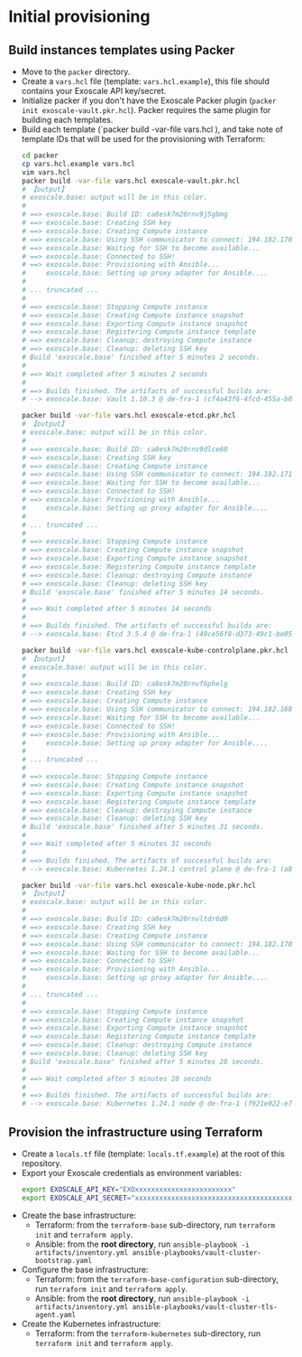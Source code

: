 # Initial provisioning

## Build instances templates using Packer

- Move to the `packer` directory.
- Create a `vars.hcl` file (template: `vars.hcl.example`), this file should contains your Exoscale API key/secret.
- Initialize packer if you don't have the Exoscale Packer plugin (`packer init exoscale-vault.pkr.hcl`). Packer requires the same plugin for building each templates.
- Build each template (`packer build -var-file vars.hcl <packer-file>), and take note of template IDs that will be used for the provisioning with Terraform:
    ```bash
    cd packer
    cp vars.hcl.example vars.hcl
    vim vars.hcl
    packer build -var-file vars.hcl exoscale-vault.pkr.hcl
    # 【output】
    # exoscale.base: output will be in this color.
    #
    # ==> exoscale.base: Build ID: ca8esk7m20rnv9j5gbmg
    # ==> exoscale.base: Creating SSH key
    # ==> exoscale.base: Creating Compute instance
    # ==> exoscale.base: Using SSH communicator to connect: 194.182.170.167
    # ==> exoscale.base: Waiting for SSH to become available...
    # ==> exoscale.base: Connected to SSH!
    # ==> exoscale.base: Provisioning with Ansible...
    #     exoscale.base: Setting up proxy adapter for Ansible....
    #
    # ... truncated ...
    #
    # ==> exoscale.base: Stopping Compute instance
    # ==> exoscale.base: Creating Compute instance snapshot
    # ==> exoscale.base: Exporting Compute instance snapshot
    # ==> exoscale.base: Registering Compute instance template
    # ==> exoscale.base: Cleanup: destroying Compute instance
    # ==> exoscale.base: Cleanup: deleting SSH key
    # Build 'exoscale.base' finished after 5 minutes 2 seconds.
    #
    # ==> Wait completed after 5 minutes 2 seconds
    #
    # ==> Builds finished. The artifacts of successful builds are:
    # --> exoscale.base: Vault 1.10.3 @ de-fra-1 (cf4a43f6-4fcd-455a-b023-82dc5133cdaa)

    packer build -var-file vars.hcl exoscale-etcd.pkr.hcl
    # 【output】
    # exoscale.base: output will be in this color.
    #
    # ==> exoscale.base: Build ID: ca8esk7m20rnv9dlce60
    # ==> exoscale.base: Creating SSH key
    # ==> exoscale.base: Creating Compute instance
    # ==> exoscale.base: Using SSH communicator to connect: 194.182.171.164
    # ==> exoscale.base: Waiting for SSH to become available...
    # ==> exoscale.base: Connected to SSH!
    # ==> exoscale.base: Provisioning with Ansible...
    #     exoscale.base: Setting up proxy adapter for Ansible....
    #
    # ... truncated ...
    #
    # ==> exoscale.base: Stopping Compute instance
    # ==> exoscale.base: Creating Compute instance snapshot
    # ==> exoscale.base: Exporting Compute instance snapshot
    # ==> exoscale.base: Registering Compute instance template
    # ==> exoscale.base: Cleanup: destroying Compute instance
    # ==> exoscale.base: Cleanup: deleting SSH key
    # Build 'exoscale.base' finished after 5 minutes 14 seconds.
    #
    # ==> Wait completed after 5 minutes 14 seconds
    #
    # ==> Builds finished. The artifacts of successful builds are:
    # --> exoscale.base: Etcd 3.5.4 @ de-fra-1 (49ce56f8-d373-49c1-be05-e30c0cacb62e)

    packer build -var-file vars.hcl exoscale-kube-controlplane.pkr.hcl
    # 【output】
    # exoscale.base: output will be in this color.
    #
    # ==> exoscale.base: Build ID: ca8esk7m20rnvf6phelg
    # ==> exoscale.base: Creating SSH key
    # ==> exoscale.base: Creating Compute instance
    # ==> exoscale.base: Using SSH communicator to connect: 194.182.168.172
    # ==> exoscale.base: Waiting for SSH to become available...
    # ==> exoscale.base: Connected to SSH!
    # ==> exoscale.base: Provisioning with Ansible...
    #     exoscale.base: Setting up proxy adapter for Ansible....
    #
    # ... truncated ...
    #
    # ==> exoscale.base: Stopping Compute instance
    # ==> exoscale.base: Creating Compute instance snapshot
    # ==> exoscale.base: Exporting Compute instance snapshot
    # ==> exoscale.base: Registering Compute instance template
    # ==> exoscale.base: Cleanup: destroying Compute instance
    # ==> exoscale.base: Cleanup: deleting SSH key
    # Build 'exoscale.base' finished after 5 minutes 31 seconds.
    #
    # ==> Wait completed after 5 minutes 31 seconds
    #
    # ==> Builds finished. The artifacts of successful builds are:
    # --> exoscale.base: Kubernetes 1.24.1 control plane @ de-fra-1 (a81b4643-da27-493f-98b0-b7f9fff7579b)

    packer build -var-file vars.hcl exoscale-kube-node.pkr.hcl
    # 【output】
    # exoscale.base: output will be in this color.
    #
    # ==> exoscale.base: Build ID: ca8esk7m20rnvltdr6d0
    # ==> exoscale.base: Creating SSH key
    # ==> exoscale.base: Creating Compute instance
    # ==> exoscale.base: Using SSH communicator to connect: 194.182.170.33
    # ==> exoscale.base: Waiting for SSH to become available...
    # ==> exoscale.base: Connected to SSH!
    # ==> exoscale.base: Provisioning with Ansible...
    #     exoscale.base: Setting up proxy adapter for Ansible....
    #
    # ... truncated ...
    #
    # ==> exoscale.base: Stopping Compute instance
    # ==> exoscale.base: Creating Compute instance snapshot
    # ==> exoscale.base: Exporting Compute instance snapshot
    # ==> exoscale.base: Registering Compute instance template
    # ==> exoscale.base: Cleanup: destroying Compute instance
    # ==> exoscale.base: Cleanup: deleting SSH key
    # Build 'exoscale.base' finished after 5 minutes 28 seconds.
    #
    # ==> Wait completed after 5 minutes 28 seconds
    #
    # ==> Builds finished. The artifacts of successful builds are:
    # --> exoscale.base: Kubernetes 1.24.1 node @ de-fra-1 (f921e022-e7a9-4bf3-aa28-1ad34a46c2b1)
    ```

## Provision the infrastructure using Terraform

- Create a `locals.tf` file (template: `locals.tf.example`) at the root of this repository.
- Export your Exoscale credentials as environment variables:
    ```bash
    export EXOSCALE_API_KEY="EXOxxxxxxxxxxxxxxxxxxxxxxxx"
    export EXOSCALE_API_SECRET="xxxxxxxxxxxxxxxxxxxxxxxxxxxxxxxxxxxxxxxxxxx"
    ```
- Create the base infrastructure:
    - Terraform: from the `terraform-base` sub-directory, run `terraform init` and `terraform apply`.
    - Ansible: from the **root directory**, run `ansible-playbook -i artifacts/inventory.yml ansible-playbooks/vault-cluster-bootstrap.yaml`
- Configure the base infrastructure:
    - Terraform: from the `terraform-base-configuration` sub-directory, run `terraform init` and `terraform apply`.
    - Ansible: from the **root directory**, run `ansible-playbook -i artifacts/inventory.yml ansible-playbooks/vault-cluster-tls-agent.yaml`
- Create the Kubernetes infrastructure:
    - Terraform: from the `terraform-kubernetes` sub-directory, run `terraform init` and `terraform apply`.
